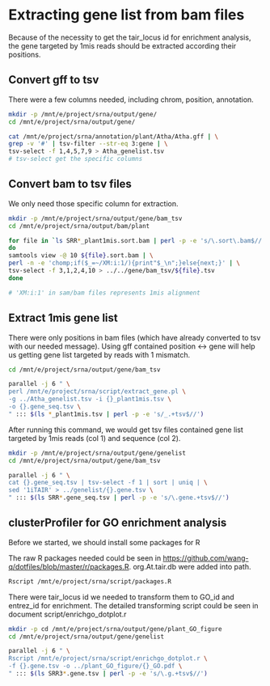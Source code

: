 # Extracting gene list from bam files

Because of the necessity to get the tair_locus id for enrichment analysis, the gene targeted by 1mis reads should be extracted according their positions.

## Convert gff to tsv

There were a few columns needed, including chrom, position, annotation.

```bash
mkdir -p /mnt/e/project/srna/output/gene/
cd /mnt/e/project/srna/output/gene/

cat /mnt/e/project/srna/annotation/plant/Atha/Atha.gff | \
grep -v '#' | tsv-filter --str-eq 3:gene | \
tsv-select -f 1,4,5,7,9 > Atha_genelist.tsv
# tsv-select get the specific columns
```

## Convert bam to tsv files

We only need those specific column for extraction.

```bash
mkdir -p /mnt/e/project/srna/output/gene/bam_tsv
cd /mnt/e/project/srna/output/bam/plant

for file in `ls SRR*_plant1mis.sort.bam | perl -p -e 's/\.sort\.bam$//'`
do
samtools view -@ 10 ${file}.sort.bam | \
perl -n -e 'chomp;if($_=~/XM:i:1/){print"$_\n";}else{next;}' | \
tsv-select -f 3,1,2,4,10 > ../../gene/bam_tsv/${file}.tsv
done

# 'XM:i:1' in sam/bam files represents 1mis alignment
```

## Extract 1mis gene list

There were only positions in bam files (which have already converted to tsv with our needed message). Using gff contained position <-> gene will help us getting gene list targeted by reads with 1 mismatch.

```bash
cd /mnt/e/project/srna/output/gene/bam_tsv

parallel -j 6 " \
perl /mnt/e/project/srna/script/extract_gene.pl \
-g ../Atha_genelist.tsv -i {}_plant1mis.tsv \
-o {}.gene_seq.tsv \
" ::: $(ls *_plant1mis.tsv | perl -p -e 's/_.+tsv$//')
```

After running this command, we would get tsv files contained gene list targeted by 1mis reads (col 1) and sequence (col 2).

```bash
mkdir -p /mnt/e/project/srna/output/gene/genelist
cd /mnt/e/project/srna/output/gene/bam_tsv

parallel -j 6 " \
cat {}.gene_seq.tsv | tsv-select -f 1 | sort | uniq | \
sed '1iTAIR' > ../genelist/{}.gene.tsv \
" ::: $(ls SRR*.gene_seq.tsv | perl -p -e 's/\.gene.+tsv$//')
```

## clusterProfiler for GO enrichment analysis

Before we started, we should install some packages for R

The raw R packages needed could be seen in <https://github.com/wang-q/dotfiles/blob/master/r/packages.R>. org.At.tair.db were added into path.

```bash
Rscript /mnt/e/project/srna/script/packages.R
```

There were tair_locus id we needed to transform them to GO_id and entrez_id for enrichment. The detailed transforming script could be seen in document script/enrichgo_dotplot.r

```bash
mkdir -p cd /mnt/e/project/srna/output/gene/plant_GO_figure
cd /mnt/e/project/srna/output/gene/genelist

parallel -j 6 " \
Rscript /mnt/e/project/srna/script/enrichgo_dotplot.r \
-f {}.gene.tsv -o ../plant_GO_figure/{}_GO.pdf \
" ::: $(ls SRR3*.gene.tsv | perl -p -e 's/\.g.+tsv$//')
```